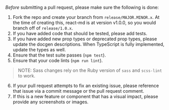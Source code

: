 *Before* submitting a pull request, please make sure the following is done:

1. Fork the repo and create your branch from `release/MAJOR.MINOR.x`. At the time of creating this, react-md is at version v1.0.0, so you would branch off of `release/1.0.x`.
2. If you have added code that should be tested, please add tests.
3. If you have added new prop types or deprecated prop types, please update the docgen descriptions. When TypeScript is fully implemented, update the types as well.
4. Ensure that the test suite passes (`npm test`).
5. Ensure that your code lints (`npm run lint`).
  > NOTE: Sass changes rely on the Ruby version of `sass` and `scss-lint` to work.
  

6. If your pull request attempts to fix an existing issue, please reference that issue via a commit message or the pull request comment.
7. If this is a new feature or component that has a visual impact, please provide any screenshots or images.
